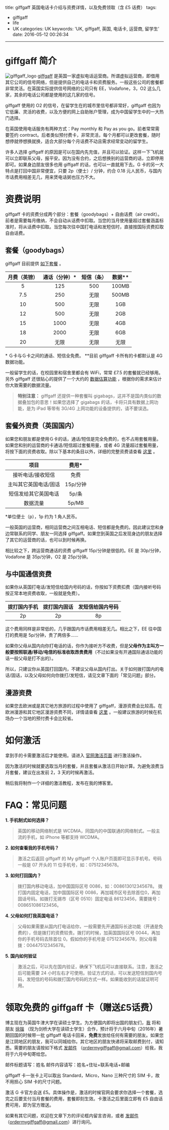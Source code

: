 title: giffgaff 英国电话卡介绍与资费详情，以及免费领取（含 £5 话费）
tags:
  - giffgaff
  - life
  - UK
categories: UK
keywords: 'UK, giffgaff, 英国, 电话卡, 运营商, 留学生'
date: 2016-05-12 00:26:34
---

# giffgaff 简介
![giffgaff_logo](https://www.giffgaff.com/styleguide/images/icons/136x136/heart.png)
[giffgaff](https://www.giffgaff.com) 是英国一家虚拟电话运营商。所谓虚拟运营商，即借用其它公司的信号网络，但是提供自己的电话卡和资费服务。一般这些公司的套餐都非常灵活。在英国实际提供信号网络的公司只有 EE，Vodafone，3，O2 这么几家，其余的电话公司都是使用的这几家的信号。

giffgaff 使用的 O2 的信号，在留学生在的城市里信号都非常好，giffgaff 也因为它低廉、灵活的收费，以及方便的网上自助账户管理，成为中国留学生中的一大热门选择。

在英国使用电话服务有两种方式：Pay monthly 和 Pay as you go。前者常常需要签约 contract。后者类似预付费卡，非常灵活，每个月都可以更改套餐，随时想停就停想换就换，适合大部分每个月话费不动且需求经常变动的留学生。

许多人选择 giffgaff 的原因是可以在国内先充值，并且可以验证。这样一下飞机就可以立即联系父母，报平安。因为没有合约，之后想换别的运营商的话，立即停用即可。如果身边朋友很多也用 giffgaff 的话，也可以一直就用下去。G 卡的另一大特点是打回中国非常便宜，只要 2p（便士）/ 分钟，约合 0.18 元人民币，与国内市话费用相差无几，用来煲电话粥也压力不大。

# 资费说明
giffgaff 卡的资费分成两个部分：套餐（goodybags）+ 自由话费（air credit）。前者是需要每月缴纳，不会自动从话费中扣取。当您的当月使用量超过套餐涵盖标准时，将从话费中扣取。当您每次往中国打电话和发短信时，直接按国际资费扣取自由话费。

## 套餐（goodybags）
giffgaff 目前提供 [如下套餐](https://www.giffgaff.com/goodybags) 。

| 月费（英镑） | 通话（分钟）* | 短信（条） | 数据** |
|:--:|:--:|:--:|:--:|
| 5 | 125 | 500 | 100MB |
| 7.5 | 250 | 无限 | 500MB |
| 10 | 500 | 无限 | 1GB |
| 12 | 500 | 无限 | 2GB |
| 15 | 1000 | 无限 | 4GB |
| 18 | 2000 | 无限 | 6GB |
| 20 | 无限 | 无限 | 无限 |
\* Ｇ卡与Ｇ卡之间的通话、短信全免费。
\**目前 giffgaff 卡所有的卡都默认是 4G 数据功能。

一般留学生的话，在校园里和宿舍里都会有 WiFi，常常 £7.5 的套餐就已经够用。另外 giffgaff 还很贴心的提供了一个大约的 [数据估算功能](https://www.giffgaff.com/how-much-data-do-i-need) ，根据你的需求来估计你大致需要的数据流量。


> **特别注意：** giffgaff 还提供一种套餐叫 gigabags，这并不是国内类似的数据叠加包的意思！如果您选择了 gigabags 的话，卡将只具有数据上网功能，是为 iPad 等带有 3G/4G 上网功能的设备提供的，请不要误选。

## 套餐外资费（英国国内）
如果您和朋友都是使用Ｇ卡的话，通话/短信是完全免费的，也不占用套餐用量。如果您和别的运营商的卡通话/短信超过套餐用量，或者 4G 流量超过套餐用量，将按下面的资费收取。除以下基本的条目以外，详细的完整资费请查看 [这里](https://www.giffgaff.com/index/pricing) 。

| 项目 | 费用* |
|:--:|:--:|
| 接听电话/接收短信 | 免费 |
| 主叫其它英国电话/固话 | 15p/分钟 |
| 短信发给其它英国电话 | 5p/条 |
| 数据流量 | 5p/MB |
\*单位便士（p），1p 约为 1 角人民币。

一般英国的运营商，相同运营商之间互相电话、短信都是免费的。因此建议您和身边常联系的同学、朋友一同选择 giffgaff。如果您到英国之后发现身边的朋友选择了其它的运营商的话，也可以到时候再换。

相比较之下，跨运营商通话的资费 giffgaff 15p/分钟是很低的。EE 是 30p/分钟，Vodafone 是 35p/分钟，O2 是 25p/分钟。

## 与中国通信资费
如果你从英国打电话/发短信给国内号码的话，你按如下资费扣费（国内接听号码按正常本地资费收取，一般就是免费）。

| 拨打国内手机 | 拨打国内固话 | 发短信给国内号码 |
|:--:|:--:|:--:|
| 2p | 2p | 8p |

这个费用同样是非常低的，几乎跟国内市话费用相差无几。相比之下，EE 往中国打的费用是 5p/分钟，贵了两倍多……

如果你父母从国内向你打电话的话，你作为接听方不收费，但是**父母作为主叫方一般要按照联通/移动/电信的标准收取昂贵费用**（不过如果没有开通国际通话功能的话一般父母是打不出的）。

所以，只建议你从英国打回国内，不建议父母从国内打出。关于如何拨打国内的电话/固话，以及父母如何向你拨打/发短信，请见文章下面的「常见问题」部分。

## 漫游资费
如果您去欧洲或是其它地方旅游的过程中使用了 giffgaff，漫游资费会比较高。在欧洲漫游和其它地区漫游资费不同，详情请查看 [这里](https://www.giffgaff.com/index/international) 。一般建议旅游的时候在机场办一个当地的预付费卡会比较省。

# 如何激活
拿到手的卡需要激活后才能使用。请进入 [官网激活页面](https://www.giffgaff.com/activate-c) 进行激活操作。

因为激活的时候就要选取当月的套餐，并且套餐从激活日开始计算。为避免浪费当月套餐，建议在出发前 2，3 天的时候再激活。

稍后我将制作一个详细的激活教程，发布在我的博客里。

# FAQ：常见问题

 **1. 手机制式如何选择？**
  > 英国的移动网络制式是 WCDMA，同国内的中国联通的网络制式。一般主流的手机，如 iPhone 等都支持 WCDMA。

**2. 如何查看我的手机号码？**
> 激活之后返回 giffgaff 的 My giffgaff 个人账户页面即可显示手机号。号码一般是 07 开头的 11 位手机号，如：07512345678。

**3. 如何打回国内？**
> 拨打国内移动电话，加中国国际区号 0086，如：008613012345678。
> 拨打国内固定电话，加中国国际区号 0086，再加城市区号去除首位0，再加固话号码。如拨打无锡市（区号 0510）固定电话 86123456，需要拨号：008651086123456。

**4. 父母如何打我英国电话？**
> 父母如果需要从国内打电话给你，一般需要先开通国际长途功能（开通是免费的），但是拨打的资费较贵。拨打的时候，加英国国际区号 0044，再加你的手机号码去除首位 0。假如你的手机号是 07512345678，则父母需拨：00447512345678。

**5. 国内如何验证**
> 激活之后，可以先在国内验证，确保下飞机后可以直接联系。注意，激活之后可能需要 24 小时左右才可使用。验证方式的话，可以发送短信到国内号码，发短信的号码和拨打国内号码的方式一样。如果能收到的话就证明可用。


# 领取免费的 giffgaff 卡（赠送£5话费）
博主现在为英国牛津大学在读硕士学生。为方便国内即将出国的朋友们，[我](http://weibo.com/yongli1992?is_all=1) 将和朋友 [徐锴](http://weibo.com/u/2290166170) （现为剑桥大学在读硕士学生）合作，预计将于六月中旬（2016年）暑期回国的时候带一批 giffgaff 电话卡回来，**免费**发放给任何有需要的朋友。如果您是江阴地区的朋友，我可以同城给你。其它地区的朋友快递将采取邮费到付，请知悉。需要的朋友请按如下格式 [发邮件](mailto:ordermygiffgaff@gmail.com) （ordermygiffgaff@gmail.com）给我，我将于六月中旬寄给您。

邮件标题请写：姓名
邮件内容请写：姓名+住址+联系电话+邮编

giffgaff 卡一张卡上可以取出 Standard，Micro，Nano 三种尺寸的 SIM 卡，故不用担心 SIM 卡的尺寸问题。

激活 G 卡官方会送 £5。具体操作是，激活的时候官网会要求你选择一个套餐，选完之后要支付当月套餐的费用，套餐即刻生效。卡激活之后里面立即有 £5 自由话费可用，即为官方赠送。

如果有其它问题，欢迎在文章下方的评论框内留言咨询，或者 [发邮件](mailto:ordermygiffgaff@gmail.com) （ordermygiffgaff@gmail.com）进行询问。

